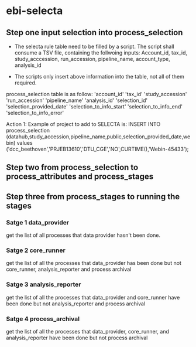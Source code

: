 # ebi-selecta
## Step one input selection into process_selection
* The selecta rule table need to be filled by a script. The script shall consume a TSV file, containing the follwoing inputs:
    Account_id, tax_id, study_acccession, run_accession, pipeline_name, account_type, analysis_id

* The scripts only insert above information into the table, not all of them required. 

process_selection table is as follow:
'account_id'
'tax_id'
'study_accession'
'run_accession'
'pipeline_name'
'analysis_id'
'selection_id'
'selection_provided_date'
'selection_to_info_start'
'selection_to_info_end'
'selection_to_info_error'

Action 1: Example of project to add to SELECTA is: 
 INSERT INTO process_selection (datahub,study_accession,pipeline_name,public,selection_provided_date,webin) values ('dcc_beethoven','PRJEB13610','DTU_CGE','NO',CURTIME(),'Webin-45433');


## Step two from process_selection to process_attributes and process_stages 


## Step three from process_stages to running the stages

### Satge 1 data_provider
get the list of all processes that data provider hasn't been done.

### Satge 2 core_runner 
get the list of all the processes that data_provider has been done but not core_runner, analysis_reporter and process archival

### Satge 3 analysis_reporter
get the list of all the processes that data_provider and core_runner have been done but not analysis_reporter and process archival

### Satge 4 process_archival
get the list of all the processes that data_provider, core_runner, and analysis_reporter have been done but not process archival
